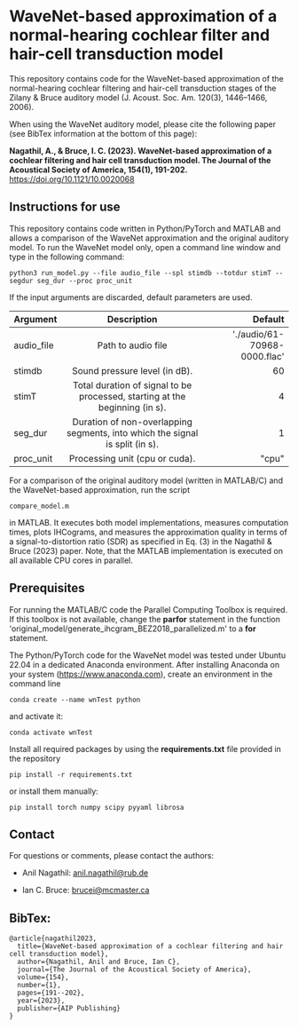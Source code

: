 # WaveNet-based approximation of a normal-hearing cochlear filter and hair-cell transduction model
This repository contains code for the WaveNet-based approximation of the normal-hearing cochlear filtering and hair-cell transduction stages of the Zilany &amp; Bruce auditory model (J. Acoust. Soc. Am. 120(3), 1446–1466, 2006).

When using the WaveNet auditory model, please cite the following paper (see BibTex information at the bottom of this page):

**Nagathil, A., & Bruce, I. C. (2023). WaveNet-based approximation of a cochlear filtering and hair cell transduction model. The Journal of the Acoustical Society of America, 154(1), 191-202.**
https://doi.org/10.1121/10.0020068

## Instructions for use

This repository contains code written in Python/PyTorch and MATLAB and allows a comparison of the WaveNet approximation and the original auditory model. To run the WaveNet model only,
open a command line window and type in the following command:

```
python3 run_model.py --file audio_file --spl stimdb --totdur stimT --segdur seg_dur --proc proc_unit
```
If the input arguments are discarded, default parameters are used.

| Argument  | Description  | Default |
|----------|:-------------:|------:|
| audio_file | Path to audio file | './audio/61-70968-0000.flac' |
| stimdb | Sound pressure level (in dB). | 60 |
| stimT | Total duration of signal to be processed, starting at the beginning (in s). | 4 |
| seg_dur | Duration of non-overlapping segments, into which the signal is split (in s). | 1 |
| proc_unit | Processing unit (cpu or cuda). | "cpu" |

For a comparison of the original auditory model (written in MATLAB/C) and the WaveNet-based approximation, run the script
```
compare_model.m
```
in MATLAB. It executes both model implementations, measures computation times, plots IHCograms, and measures the approximation quality in terms of a signal-to-distortion ratio (SDR) as specified in Eq. (3) in the Nagathil & Bruce (2023) paper. Note, that the MATLAB implementation is executed on all available CPU cores in parallel.

## Prerequisites

For running the MATLAB/C code the Parallel Computing Toolbox is required. If this toolbox is not available, change the **parfor** statement in the function 'original_model/generate_ihcgram_BEZ2018_parallelized.m' to a **for** statement.

The Python/PyTorch code for the WaveNet model was tested under Ubuntu 22.04 in a dedicated Anaconda environment. After installing Anaconda on your system (https://www.anaconda.com), create
an environment in the command line

```
conda create --name wnTest python
```
and activate it:

```
conda activate wnTest
```
Install all required packages by using the **requirements.txt** file provided in the repository

```
pip install -r requirements.txt
```
or install them manually:

```
pip install torch numpy scipy pyyaml librosa
```
## Contact

For questions or comments, please contact the authors:

- Anil Nagathil: anil.nagathil@rub.de

- Ian C. Bruce: brucei@mcmaster.ca

## BibTex:
```
@article{nagathil2023,
  title={WaveNet-based approximation of a cochlear filtering and hair cell transduction model},
  author={Nagathil, Anil and Bruce, Ian C},
  journal={The Journal of the Acoustical Society of America},
  volume={154},
  number={1},
  pages={191--202},
  year={2023},
  publisher={AIP Publishing}
}
``` 
